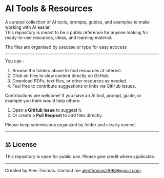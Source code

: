 # AI Tools & Resources

A curated collection of AI tools, prompts, guides, and examples to make working with AI easier.  
This repository is meant to be a public reference for anyone looking for ready-to-use resources, ideas, and learning material.

The files are organised by usecase or type for easy acccess

---
You can -
1. Browse the folders above to find resources of interest.  
2. Click on files to view content directly on GitHub.  
3. Download PDFs, text files, or other resources as needed.  
4. Feel free to contribute suggestions or links via GitHub Issues.

Contributions are welcome! If you have an AI tool, prompt, guide, or example you think would help others:  

1. Open a **GitHub Issue** to suggest it.  
2. Or create a **Pull Request** to add files directly.  

Please keep submissions organized by folder and clearly named.

---

## ⚖️ License

This repository is open for public use. Please give credit where applicable.  

---

Created by Alen Thomas.
Contact me alenthomas2898@gmail.com
